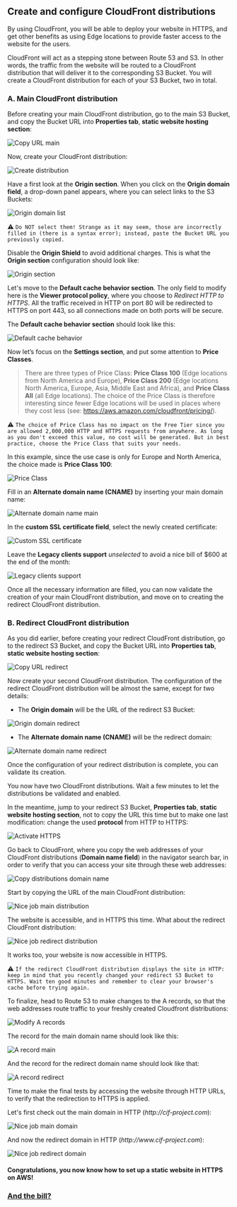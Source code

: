 ## Create and configure CloudFront distributions

By using CloudFront, you will be able to deploy your website in HTTPS, and get other benefits as using Edge locations to provide faster access to the website for the users.

CloudFront will act as a stepping stone between Route 53 and S3. In other words, the traffic from the website will be routed to a CloudFront distribution that will deliver it to the corresponding S3 Bucket.
You will create a CloudFront distribution for each of your S3 Bucket, two in total.

### A.	Main CloudFront distribution

Before creating your main CloudFront distribution, go to the main S3 Bucket, and copy the Bucket URL into **Properties tab**, **static website hosting section**:

![Copy URL main](images/copy-url-main.png ':size=1200')

Now, create your CloudFront distribution:

![Create distribution](images/create-distribution.png ':size=1100')

Have a first look at the **Origin section**.
When you click on the **Origin domain field**, a drop-down panel appears, where you can select links to the S3 Buckets:

![Origin domain list](images/origin-domain-list.png ':size=600')

:warning: `Do NOT select them! Strange as it may seem, those are incorrectly filled in (there is a syntax error); instead, paste the Bucket URL you previously copied.`

Disable the **Origin Shield** to avoid additional charges. This is what the **Origin section** configuration should look like:

![Origin section](images/origin-section.png ':size=700')

Let's move to the **Default cache behavior section**.
The only field to modify here is the **Viewer protocol policy**, where you choose to *Redirect HTTP to HTTPS*. All the traffic received in HTTP on port 80 will be redirected to HTTPS on port 443, so all connections made on both ports will be secure.

The **Default cache behavior section** should look like this:

![Default cache behavior](images/default-cache-behavior.png ':size=700')

Now let’s focus on the **Settings section**, and put some attention to **Price Classes**.

> There are three types of Price Class: **Price Class 100** (Edge locations from North America and Europe), **Price Class 200** (Edge locations North America, Europe, Asia, Middle East and Africa), and **Price Class All** (all Edge locations). The choice of the Price Class is therefore interesting since fewer Edge locations will be used in places where they cost less (see: https://aws.amazon.com/cloudfront/pricing/).

:warning: `The choice of Price Class has no impact on the Free Tier since you are allowed 2,000,000 HTTP and HTTPS requests from anywhere. As long as you don't exceed this value, no cost will be generated. But in best practice, choose the Price Class that suits your needs.`

In this example, since the use case is only for Europe and North America, the choice made is **Price Class 100**:

![Price Class](images/price-class.png ':size=500')

Fill in an **Alternate domain name (CNAME)** by inserting your main domain name:

![Alternate domain name main](images/alternate-domain-name-main.png ':size=600')

In the **custom SSL certificate field**, select the newly created certificate:

![Custom SSL certificate](images/custom-ssl-certificate.png ':size=700')

Leave the **Legacy clients support** *unselected* to avoid a nice bill of $600 at the end of the month:

![Legacy clients support](images/legacy-clients-support.png ':size=700')

Once all the necessary information are filled, you can now validate the creation of your main CloudFront distribution, and move on to creating the redirect CloudFront distribution.

### B.	Redirect CloudFront distribution

As you did earlier, before creating your redirect CloudFront distribution, go to the redirect S3 Bucket, and copy the Bucket URL into **Properties tab**, **static website hosting section**:

![Copy URL redirect](images/copy-url-redirect.png ':size=700')

Now create your second CloudFront distribution. The configuration of the redirect CloudFront distribution will be almost the same, except for two details:
- The **Origin domain** will be the URL of the redirect S3 Bucket:

![Origin domain redirect](images/origin-domain-redirect.png ':size=600')

- The **Alternate domain name (CNAME)** will be the redirect domain:

![Alternate domain name redirect](images/alternate-domain-name-redirect.png ':size=600')

Once the configuration of your redirect distribution is complete, you can validate its creation.

You now have two CloudFront distributions. Wait a few minutes to let the distributions be validated and enabled.

In the meantime, jump to your redirect S3 Bucket, **Properties tab**, **static website hosting section**, not to copy the URL this time but to make one last modification: change the used **protocol** from HTTP to HTTPS:

![Activate HTTPS](images/activate-https.png ':size=800')

Go back to CloudFront, where you copy the web addresses of your CloudFront distributions (**Domain name field**) in the navigator search bar, in order to verify that you can access your site through these web addresses:

![Copy distributions domain name](images/copy-distributions-domain-name.png ':size=1400')


Start by copying the URL of the main CloudFront distribution:

![Nice job main distribution](images/nice-job-main-distribution.png ':size=700')

The website is accessible, and in HTTPS this time.
What about the redirect CloudFront distribution:

![Nice job redirect distribution](images/nice-job-redirect-distribution.png ':size=700')

It works too, your website is now accessible in HTTPS.

:warning: `If the redirect CloudFront distribution displays the site in HTTP: keep in mind that you recently changed your redirect S3 Bucket to HTTPS. Wait ten good minutes and remember to clear your browser's cache before trying again.`

To finalize, head to Route 53 to make changes to the A records, so that the web addresses route traffic to your freshly created Cloudfront distributions:

![Modify A records](images/modify-a-records.png ':size=1300')

The record for the main domain name should look like this:

![A record main](images/a-record-main.png ':size=350')

And the record for the redirect domain name should look like that:

![A record redirect](images/a-record-redirect.png ':size=350')

Time to make the final tests by accessing the website through HTTP URLs, to verify that the redirection to HTTPS is applied.

Let's first check out the main domain in HTTP (*http<nolink>://cif-project.com*):

![Nice job main domain](images/nice-job-main-domain.png ':size=600')

And now the redirect domain in HTTP (*http<nolink>://www<nolink>.cif-project.com*):

![Nice job redirect domain](images/nice-job-redirect-domain.png ':size=600')

#### Congratulations, you now know how to set up a static website in HTTPS on AWS!

### [And the bill?](/projects/project-1/part-8/README.md)
